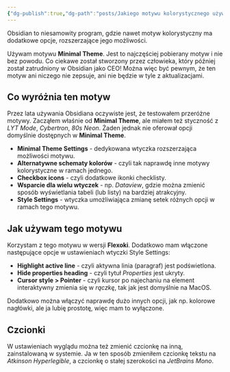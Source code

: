 ```yaml
---
{"dg-publish":true,"dg-path":"posts/Jakiego motywu kolorystycznego używam w Obsidian.md","permalink":"/posts/jakiego-motywu-kolorystycznego-uzywam-w-obsidian/","tags":["WeblogPoMo2024"],"updated":"2024-05-10"}
---
```



Obsidian to niesamowity program, gdzie nawet motyw kolorystyczny ma dodatkowe opcje, rozszerzające jego możliwości.

Używam motywu **Minimal Theme**. Jest to najczęściej pobierany motyw i nie bez powodu. Co ciekawe został stworzony przez człowieka, który później został zatrudniony w Obsidian jako CEO! Można więc być pewnym, że ten motyw ani niczego nie zepsuje, ani nie będzie w tyle z aktualizacjami.

## Co wyróżnia ten motyw

Przez lata używania Obsidiana oczywiste jest, że testowałem przeróżne motywy. Zacząłem właśnie od **Minimal Theme**, ale miałem też styczność z *LYT Mode*, *Cybertron*, *80s Neon*. Żaden jednak nie oferował opcji domyślnie dostępnych w **Minimal Theme**.

- **Minimal Theme Settings** - dedykowana wtyczka rozszerzająca możliwości motywu.
- **Alternatywne schematy kolorów** - czyli tak naprawdę inne motywy kolorystyczne w ramach jednego.
- **Checkbox icons** - czyli dodatkowe ikonki checklisty.
- **Wsparcie dla wielu wtyczek** - np. *Dataview*, gdzie można zmienić sposób wyświetlania tabeli (lub listy) na bardziej atrakcyjny.
- **Style Settings** - wtyczka umożliwiająca zmianę setek różnych opcji w ramach tego motywu.

## Jak używam tego motywu

Korzystam z tego motywu w wersji **Flexoki**. Dodatkowo mam włączone następujące opcje w ustawieniach wtyczki Style Settings:
- **Highlight active line** - czyli aktywna linia (paragraf) jest podświetlona.
- **Hide properties heading** - czyli tytuł *Properties* jest ukryty.
- **Cursor style > Pointer** - czyli kursor po najechaniu na element interaktywny zmienia się w *rączkę*, tak jak jest domyślnie na MacOS.

Dodatkowo można włączyć naprawdę dużo innych opcji, jak np. kolorowe nagłówki, ale ja lubię prostotę, więc mam to wyłączone.

## Czcionki

W ustawieniach wyglądu można też zmienić czcionkę na inną, zainstalowaną w systemie. Ja w ten sposób zmieniłem czcionkę tekstu na *Atkinson Hyperlegible*, a czcionkę o stałej szerokości na *JetBrains Mono*.
